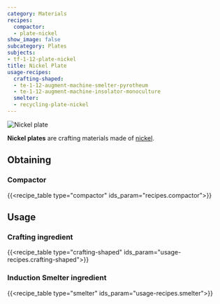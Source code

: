 ```yaml
---
category: Materials
recipes:
  compactor:
  - plate-nickel
show_image: false
subcategory: Plates
subjects:
- tf-1-12-plate-nickel
title: Nickel Plate
usage-recipes:
  crafting-shaped:
  - te-1-12-augment-machine-smelter-pyrotheum
  - te-1-12-augment-machine-insolator-monoculture
  smelter:
  - recycling-plate-nickel
---
```


![Nickel plate](/images/docs/1.12/thermal-foundation/plate-nickel.png)


**Nickel plates** are crafting materials made of [nickel](../nickel-ingot/).


Obtaining
---------

### Compactor
{{<recipe_table type="compactor" ids_param="recipes.compactor">}}


Usage
-----

### Crafting ingredient
{{<recipe_table type="crafting-shaped" ids_param="usage-recipes.crafting-shaped">}}

### Induction Smelter ingredient
{{<recipe_table type="smelter" ids_param="usage-recipes.smelter">}}
